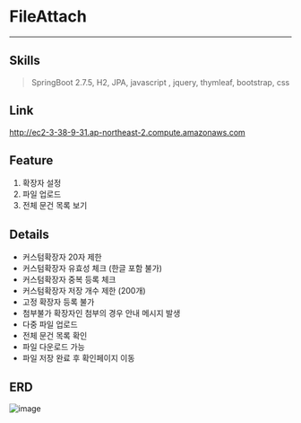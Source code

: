 # FileAttach
---
## Skills
> SpringBoot 2.7.5, H2, JPA, javascript , jquery, thymleaf, bootstrap, css


## Link
http://ec2-3-38-9-31.ap-northeast-2.compute.amazonaws.com

## Feature
1. 확장자 설정
2. 파일 업로드
3. 전체 문건 목록 보기 


## Details
- 커스텀확장자 20자 제한
- 커스텀확장자 유효성 체크 (한글 포함 불가) 
- 커스텀확장자 중복 등록 체크 
- 커스텀확장자 저장 개수 제한 (200개)
- 고정 확장자 등록 불가
- 첨부불가 확장자인 첨부의 경우 안내 메시지 발생
- 다중 파일 업로드
- 전체 문건 목록 확인
- 파일 다운로드 가능
- 파일 저장 완료 후 확인페이지 이동
 
## ERD
![image](https://user-images.githubusercontent.com/16586926/199647668-ca05a92e-a362-4382-9058-6a72ccd03c2f.png)

